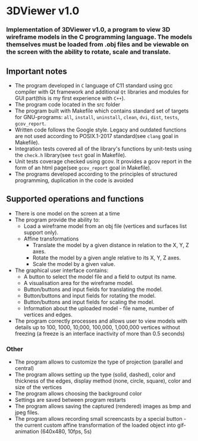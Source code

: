 # 3DViewer v1.0

### Implementation of 3DViewer v1.0, a program to view 3D wireframe models in the C programming language. The models themselves must be loaded from .obj files and be viewable on the screen with the ability to rotate, scale and translate.

## Important notes

- The program developed in `C` language of C11 standard using gcc compiler with Qt framework and additional `Qt` libraries and modules for GUI part(this is my first experience with `C++`).
- The program code located in the src folder
- The program built with Makefile which contains standard set of targets for GNU-programs: `all`, `install`, `uninstall`, `clean`, `dvi`, `dist`, `tests`, `gcov_report`.
- Written code follows the Google style. Legacy and outdated functions are not used according to POSIX.1-2017 standard(see `clang` goal in Makefile).
- Integration tests covered all of the library's functions by unit-tests using the `check.h` library(see `test` goal in Makefile).
- Unit tests coverage checked using gcov. It provides a gcov report in the form of an html page(see `gcov_report` goal in Makefile).
- The programs developed according to the principles of structured programming, duplication in the code is avoided

## Supported operations and functions

- There is one model on the screen at a time
- The program provide the ability to:
    - Load a wireframe model from an obj file (vertices and surfaces list support only).
    - Affine transformations
      - Translate the model by a given distance in relation to the X, Y, Z axes.
      - Rotate the model by a given angle relative to its X, Y, Z axes.
      - Scale the model by a given value.
- The graphical user interface contains:
    - A button to select the model file and a field to output its name.
    - A visualisation area for the wireframe model.
    - Button/buttons and input fields for translating the model.
    - Button/buttons and input fields for rotating the model.
    - Button/buttons and input fields for scaling the model.
    - Information about the uploaded model - file name, number of vertices and edges.
- The program correctly processes and allows user to view models with details up to 100, 1000, 10,000, 100,000, 1,000,000  vertices without freezing (a freeze is an interface inactivity of more than 0.5 seconds)

### Other 

- The program allows to customize the type of projection (parallel and central)
- The program allows setting up the type (solid, dashed), color and thickness of the edges, display method (none, circle, square), color and size of the vertices
- The program allows choosing the background color
- Settings are saved between program restarts
- The program allows saving the captured (rendered) images as bmp and jpeg files.
- The program allows recording small screencasts by a special button - the current custom affine transformation of the loaded object into gif-animation (640x480, 10fps, 5s)
